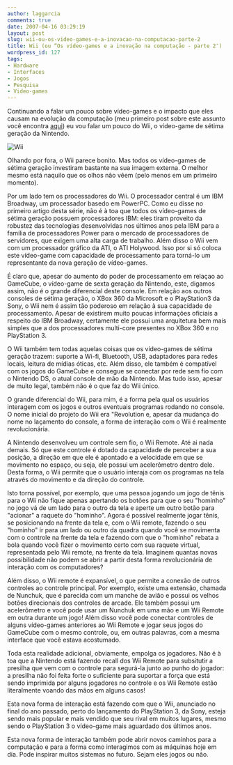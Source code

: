 ```yaml
---
author: laggarcia
comments: true
date: 2007-04-16 03:29:19
layout: post
slug: wii-ou-os-video-games-e-a-inovacao-na-computacao-parte-2
title: Wii (ou “Os vídeo-games e a inovação na computação - parte 2″)
wordpress_id: 127
tags:
- Hardware
- Interfaces
- Jogos
- Pesquisa
- Video-games
---
```


Continuando a falar um pouco sobre vídeo-games e o impacto que eles causam na evolução da computação (meu primeiro post sobre este assunto você encontra [aqui](http://log4dev.wordpress.com/2007/04/09/os-video-games-e-a-inovacao-na-computacao/)) eu vou falar um pouco do Wii, o vídeo-game de sétima geração da Nintendo.


![Wii]({{BASE_PATH}}/images/2007-04-16-wii-ou-os-video-games-e-a-inovacao-na-computacao-parte-2/photo_console.jpg)




Olhando por fora, o Wii parece bonito. Mas todos os vídeo-games de sétima geração investiram bastante na sua imagem externa. O melhor mesmo está naquilo que os olhos não vêem (pelo menos em um primeiro momento).




Por um lado tem os processadores do Wii. O processador central é um IBM Broadway, um processador basedo em PowerPC. Como eu disse no primeiro artigo desta série, não é à toa que todos os vídeo-games de sétima geração possuem processadores IBM: eles tiram proveito da robustez das tecnologias desenvolvidas nos últimos anos pela IBM para a família de processadores Power para o mercado de processadores de servidores, que exigem uma alta carga de trabalho. Além disso o Wii vem com um processador gráfico da ATI, o ATI Holywood. Isso por si só coloca este vídeo-game com capacidade de processamento para torná-lo um representante da nova geração de vídeo-games.




É claro que, apesar do aumento do poder de processamento em relaçao ao GameCube, o vídeo-game de sexta geração da Nintendo, este, digamos assim, não é o grande diferencial deste console. Em relação aos outros consoles de sétima geração, o XBox 360 da Microsoft e o PlayStation3 da Sony, o Wii nem é assim tão poderoso em relação à sua capacidade de processamento. Apesar de existirem muito poucas informações oficiais a respeito do IBM Broadway, certamente ele possui uma arquitetura bem mais simples que a dos processadores multi-core presentes no XBox 360 e no PlayStation 3.




O Wii também tem todas aquelas coisas que os vídeo-games de sétima geração trazem: suporte a Wi-fi, Bluetooth, USB, adaptadores para redes locais, leitura de mídias óticas, etc. Além disso, ele também é compatível com os jogos do GameCube e consegue se conectar por rede sem fio com o Nintendo DS, o atual console de mão da Nintendo. Mas tudo isso, apesar de muito legal, também não é o que faz do Wii único.




O grande diferencial do Wii, para mim, é a forma pela qual os usuários interagem com os jogos e outros eventuais programas rodando no console.  O nome inicial do projeto do Wii era "Revolution e, apesar da mudança do nome no laçamento do console, a forma de interação com o Wii é realmente revolucionária.




A Nintendo desenvolveu um controle sem fio, o Wii Remote. Até ai nada demais. Só que este controle é dotado da capacidade de perceber a sua posição, a direção em que ele é apontado e a velocidade em que se movimento no espaço, ou seja, ele possui um acelerômetro dentro dele. Desta forma, o Wii permite que o usuário interaja com os programas na tela através do movimento e da direção do controle.




Isto torna possível, por exemplo, que uma pessoa jogando um jogo de tênis para o Wii não fique apenas apertando os botões para que o seu "hominho" no jogo vá de um lado para o outro da tela e aperte um outro botão para "acionar" a raquete do "hominho". Agora é possível realmente jogar tênis, se posicionando na frente da tela e, com o Wii remote, fazendo o seu "hominho" ir para um lado ou outro da quadra quando você se movimenta com o controle na frente da tela e fazendo com que o "hominho" rebata a bola quando você fizer o movimento certo com sua raquete virtual, representada pelo Wii remote, na frente da tela. Imaginem quantas novas possibilidade não podem se abrir a partir desta forma revolucionária de interação com os computadores?




Além disso, o Wii remote é expansível, o que permite a conexão de outros controles ao controle principal. Por exemplo, existe uma extensão, chamada de Nunchuk, que é parecida com um manche de avião e possui os velhos botões direcionais dos controles de arcade. Ele também possui um acelerômetro e você pode usar um Nunchuk em uma mão e um Wii Remote em outra durante um jogo! Além disso você pode conectar controles de alguns vídeo-games anteriores ao Wii Remote e jogar seus jogos do GameCube com o mesmo controle, ou, em outras palavras, com a mesma interface que você estava acostumado.




Toda esta realidade adicional, obviamente, empolga os jogadores. Não é à toa que a Nintendo está fazendo recall dos Wii Remote para subsitutir a presilha que vem com o controle para segurá-la junto ao punho do jogador: a presilha não foi feita forte o suficiente para suportar a força que está sendo imprimida por alguns jogadores no controle e os Wii Remote estão literalmente voando das mãos em alguns casos!




Esta nova forma de interação está fazendo com que o Wii, anunciado no final do ano passado, perto do lançamento do PlayStation 3, da Sony, esteja sendo mais popular e mais vendido que seu rival em muitos lugares, mesmo sendo o PlayStation 3 o vídeo-game mais aguardado dos últimos anos.




Esta nova forma de interação também pode abrir novos caminhos para a computação e para a forma como interagimos com as máquinas hoje em dia. Pode inspirar muitos sistemas no futuro. Sejam eles jogos ou não.
